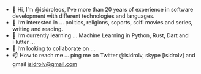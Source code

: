 - 👋 Hi, I’m @isidroleos, I've more than 20 years of experience in software development with different technologies and languages. 
- 👀 I’m interested in ... politics, religions, soports, scifi movies and series, writing and reading. 
- 🌱 I’m currently learning ... Machine Learning in Python, Rust, Dart and Flutter ... 
- 💞️ I’m looking to collaborate on ... 
- 📫 How to reach me ... ping me on Twitter @isidrolv, skype [isidrolv] and gmail isidrolv@gmail.com

<!---
isidroleos/isidroleos is a ✨ special ✨ repository because its `README.md` (this file) appears on your GitHub profile.
You can click the Preview link to take a look at your changes.
--->
